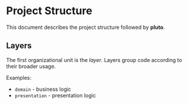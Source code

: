 # Project Structure

This document describes the project structure followed by **pluto**.

## Layers

The first organizational unit is the _layer_.
Layers group code according to their broader usage.

Examples:

- `domain` - business logic
- `presentation` - presentation logic
